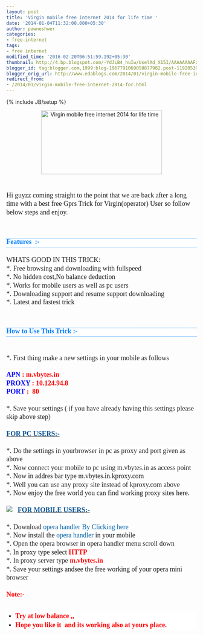```yaml
---
layout: post
title: 'Virgin mobile free internet 2014 for life time '
date: '2014-01-04T11:32:00.000+05:30'
author: pawneshwer
categories:
- free-internet
tags:
- free internet
modified_time: '2016-02-20T06:51:59.192+05:30'
thumbnail: http://4.bp.blogspot.com/-YdJLB4_huIw/UselAd_X15I/AAAAAAAAFzE/Db4GIMbB1KA/s72-c/virgin-mobile-logo-01_1.jpg
blogger_id: tag:blogger.com,1999:blog-1967791069058877982.post-11920539626171865
blogger_orig_url: http://www.edablogs.com/2014/01/virgin-mobile-free-internet-2014-for.html
redirect_from:
- /2014/01/virgin-mobile-free-internet-2014-for.html
---
```


{% include JB/setup %}

<div dir="ltr" style="text-align: left;" trbidi="on"><div class="separator" style="clear: both; text-align: center;"><a href="http://4.bp.blogspot.com/-YdJLB4_huIw/UselAd_X15I/AAAAAAAAFzE/Db4GIMbB1KA/s1600/virgin-mobile-logo-01_1.jpg" imageanchor="1" style="margin-left: 1em; margin-right: 1em;"><img alt="Virgin mobile free internet 2014 for life time " border="0" height="169" src="http://4.bp.blogspot.com/-YdJLB4_huIw/UselAd_X15I/AAAAAAAAFzE/Db4GIMbB1KA/s320/virgin-mobile-logo-01_1.jpg" title="Virgin mobile free internet 2014 for life time " width="320" /></a></div><span style="background-color: white; line-height: 22.399999618530273px;"><span style="font-family: Georgia, Times New Roman, serif;"><br /></span></span><span style="background-color: white; line-height: 22.399999618530273px;"><span style="font-family: Georgia, Times New Roman, serif;"><br /></span></span><span style="background-color: white; line-height: 22.399999618530273px;"><span style="font-family: Georgia, Times New Roman, serif; font-size: large;">Hi guyzz coming straight to the point that we are back after a long time with a best free Gprs Trick for Virgin(operator) User so follow below steps and enjoy.</span></span><span style="background-color: white; color: #222222; font-family: Georgia, 'Times New Roman', serif; font-size: 14px; line-height: 22.399999618530273px;"><br /></span><span style="background-color: white; color: #222222; font-family: 'Segoe UI', Arial; font-size: 14px; line-height: 22.399999618530273px;"></span><br /><span style="background-color: white; line-height: 22.399999618530273px;"><span style="font-family: Georgia, Times New Roman, serif;"><br /></span></span><br /><div style="background-color: white; border-bottom-color: rgb(0, 128, 255); border-bottom-width: 1pt; border-style: dotted none; border-top-color: rgb(0, 128, 255); border-top-width: 1pt; color: #222222; font-family: 'Segoe UI', Arial; line-height: 22.399999618530273px; padding: 1pt 0in;"><div class="MsoNormal" style="border: none; line-height: 9.55pt; margin-bottom: 4.6pt; padding: 0in; text-align: justify;"><span style="color: #0080ff;"><span style="font-family: Georgia, 'Times New Roman', serif; font-size: large;"><b>Features &nbsp;:-<o:p></o:p></b></span></span></div></div><span style="font-size: large;"><br style="background-color: white; color: #222222; font-family: 'Segoe UI', Arial; line-height: 22.399999618530273px;" /></span><span style="font-size: large;"><span style="font-family: Georgia, Times New Roman, serif;"><span style="background-color: white; color: #222222; line-height: 22.399999618530273px;">WHATS GOOD IN THIS TRICK:</span><br style="background-color: white; color: #222222; line-height: 22.399999618530273px;" /><span style="background-color: white; color: #222222; line-height: 22.399999618530273px;">*. Free browsing and downloading with fullspeed</span><br style="background-color: white; color: #222222; line-height: 22.399999618530273px;" /><span style="background-color: white; color: #222222; line-height: 22.399999618530273px;">*. No hidden cost,No balance deduction</span><br style="background-color: white; color: #222222; line-height: 22.399999618530273px;" /><span style="background-color: white; color: #222222; line-height: 22.399999618530273px;">*. Works for mobile users as well as pc users</span><br style="background-color: white; color: #222222; line-height: 22.399999618530273px;" /><span style="background-color: white; color: #222222; line-height: 22.399999618530273px;">*. Downloading support and resume support downloading</span><br style="background-color: white; color: #222222; line-height: 22.399999618530273px;" /><span style="background-color: white; color: #222222; line-height: 22.399999618530273px;">*. Latest and fastest trick</span></span><span style="background-color: white; color: #222222; font-family: Georgia, 'Times New Roman', serif; line-height: 22.399999618530273px;"><br /></span><span style="background-color: white; color: #222222; font-family: 'Segoe UI', Arial; line-height: 22.399999618530273px;"></span></span><br /><span style="font-size: large;"><span style="font-family: Georgia, Times New Roman, serif;"><span style="background-color: white; color: #222222; line-height: 22.399999618530273px;"><br /></span></span></span><br /><div style="background-color: white; border-bottom-color: rgb(0, 128, 255); border-bottom-width: 1pt; border-style: dotted none; border-top-color: rgb(0, 128, 255); border-top-width: 1pt; color: #222222; font-family: 'Segoe UI', Arial; line-height: 22.399999618530273px; padding: 1pt 0in;"><div class="MsoNormal" style="border: none; line-height: 9.55pt; margin-bottom: 4.6pt; padding: 0in; text-align: justify;"><b><span style="color: #0080ff;"><span style="font-family: Georgia, 'Times New Roman', serif; font-size: large;">How to Use This Trick :-<o:p></o:p></span></span></b></div></div><span style="font-size: large;"><br style="background-color: white; color: #222222; font-family: 'Segoe UI', Arial; line-height: 22.399999618530273px;" /></span><span style="font-size: large;"><span style="background-color: white; color: #222222; font-family: Georgia, 'Times New Roman', serif; line-height: 22.399999618530273px;"><br /></span><span style="background-color: white; color: #222222; font-family: 'Segoe UI', Arial; line-height: 22.399999618530273px;"></span><span style="background-color: white; color: #222222; font-family: Georgia, 'Times New Roman', serif; line-height: 22.399999618530273px;">*. First thing make a new settings in your mobile as follows</span></span><br /><span style="font-size: large;"><span style="background-color: white; color: #222222; font-family: Georgia, 'Times New Roman', serif; line-height: 22.399999618530273px;"><br /></span><span style="background-color: white; font-family: Georgia, 'Times New Roman', serif; line-height: 22.399999618530273px;"><b><span style="color: blue;">APN</span><span style="color: red;"> : m.vbytes.in</span></b></span></span><br /><span style="background-color: white; font-family: Georgia, 'Times New Roman', serif; font-size: large; line-height: 22.399999618530273px;"><b><span style="color: blue;">PROXY</span><span style="color: red;"> : 10.124.94.8</span></b></span><br /><span style="background-color: white; font-family: Georgia, 'Times New Roman', serif; font-size: large; line-height: 22.399999618530273px;"><b><span style="color: blue;">PORT</span><span style="color: red;"> : &nbsp;80</span></b></span><br /><span style="font-size: large;"><span style="background-color: white; font-family: Georgia, 'Times New Roman', serif; line-height: 22.399999618530273px;"><b><span style="color: red;"><br /></span></b></span><span style="background-color: white; color: #222222; font-family: Georgia, 'Times New Roman', serif; line-height: 22.399999618530273px;">*. Save your settings ( if you have already having this settings please skip above step)</span></span><br /><span style="font-size: large;"><span style="background-color: white; color: #222222; font-family: Georgia, 'Times New Roman', serif; line-height: 22.399999618530273px;"><br /></span><span style="background-color: white; color: #222222; font-family: 'Segoe UI', Arial; line-height: 22.399999618530273px;"></span><u style="background-color: white; color: #222222; font-family: 'Segoe UI', Arial; line-height: 22.399999618530273px;"><b><span style="color: #0b5394; font-family: Georgia, 'Times New Roman', serif;">FOR PC USERS:-</span></b></u></span><br /><span style="font-size: large;"><span style="color: #0b5394; font-family: Georgia, Times New Roman, serif;"><b><u><br style="background-color: white; line-height: 22.399999618530273px;" /></u></b></span><span style="background-color: white; color: #222222; font-family: Georgia, 'Times New Roman', serif; line-height: 22.399999618530273px;">*. Do the settings in yourbrowser in pc as proxy and port given as above</span></span><br /><span style="background-color: white; color: #222222; font-family: Georgia, 'Times New Roman', serif; font-size: large; line-height: 22.399999618530273px;">*. Now connect your mobile to pc using m.vbytes.in as access point</span><br /><span style="background-color: white; color: #222222; font-family: Georgia, 'Times New Roman', serif; font-size: large; line-height: 22.399999618530273px;">*. Now in addres bar type m.vbytes.in.kproxy.com</span><br /><span style="background-color: white; color: #222222; font-family: Georgia, 'Times New Roman', serif; font-size: large; line-height: 22.399999618530273px;">*. Well you can use any proxy site instead of kproxy.com above</span><br /><span style="background-color: white; color: #222222; font-family: Georgia, 'Times New Roman', serif; font-size: large; line-height: 22.399999618530273px;">*. Now enjoy the free world you can find working proxy sites here.</span><br /><span style="font-size: large;"><span style="background-color: white; color: #0b5394; font-family: Georgia, 'Times New Roman', serif; line-height: 22.399999618530273px;"><br /></span><span style="background-color: white; color: #222222; font-family: 'Segoe UI', Arial; line-height: 22.399999618530273px;"></span></span><a href="http://4.bp.blogspot.com/-vFWHOtUTd88/UZc3SmWTkXI/AAAAAAAACic/qB7a2q3BFAs/s1600/Lo.gif" imageanchor="1" style="background-color: white; clear: left; color: #0060a6; float: left; font-family: 'Segoe UI', Arial; line-height: 22.399999618530273px; margin-bottom: 1em; margin-right: 1em; text-decoration: none;"><span style="font-size: large;"><img border="0" src="http://4.bp.blogspot.com/-vFWHOtUTd88/UZc3SmWTkXI/AAAAAAAACic/qB7a2q3BFAs/s1600/Lo.gif" style="border-width: 0px; height: auto; max-width: 620px;" /></span></a><b style="background-color: white; color: #222222; font-family: 'Segoe UI', Arial; line-height: 22.399999618530273px;"><u><span style="color: #0b5394; font-family: Georgia, 'Times New Roman', serif; font-size: large;">FOR MOBILE USERS:-</span></u></b><br /><span style="font-size: large;"><b style="background-color: white; color: #222222; font-family: 'Segoe UI', Arial; line-height: 22.399999618530273px;"><u><span style="font-family: Georgia, 'Times New Roman', serif;"><br /></span></u></b><span style="background-color: white; color: #222222; font-family: 'Segoe UI', Arial; line-height: 22.399999618530273px;"></span><span style="background-color: white; color: #222222; font-family: Georgia, 'Times New Roman', serif; line-height: 22.399999618530273px;">*. Download&nbsp;<a href="https://adf.ly/bafbp" style="color: #0060a6; text-decoration: none;" target="_blank">opera handler By Clicking here</a>&nbsp;</span></span><br /><span style="background-color: white; color: #222222; font-family: Georgia, 'Times New Roman', serif; font-size: large; line-height: 22.399999618530273px;">*. Now install the&nbsp;<a href="https://adf.ly/bafbp" style="color: #0060a6; text-decoration: none;" target="_blank">opera handler</a>&nbsp;in your mobile</span><br /><span style="background-color: white; color: #222222; font-family: Georgia, 'Times New Roman', serif; font-size: large; line-height: 22.399999618530273px;">*. Open the opera browser in opera handler menu scroll down</span><br /><span style="background-color: white; font-family: Georgia, 'Times New Roman', serif; font-size: large; line-height: 22.399999618530273px;"><span style="color: #222222;">*. In proxy type select </span><b><span style="color: red;">HTTP</span></b></span><br /><span style="background-color: white; font-family: Georgia, 'Times New Roman', serif; font-size: large; line-height: 22.399999618530273px;"><span style="color: #222222;">*. In proxy server type </span><b><span style="color: red;">m.vbytes.in</span></b></span><br /><span style="background-color: white; color: #222222; font-family: Georgia, 'Times New Roman', serif; font-size: large; line-height: 22.399999618530273px;">*. Save your settings andsee the free working of your opera mini browser&nbsp;</span><br /><span style="font-size: large;"><span style="background-color: white; color: #222222; font-family: Georgia, 'Times New Roman', serif; line-height: 22.399999618530273px;"><br /></span><span style="background-color: white; font-family: 'Segoe UI', Arial; line-height: 22.399999618530273px;"></span><span style="background-color: white; font-family: Georgia, 'Times New Roman', serif; line-height: 22.399999618530273px;"><b><span style="color: red;">Note:-</span></b></span></span><br /><span style="font-size: large;"><br /></span><ul style="background-color: white; font-family: 'Segoe UI', Arial; line-height: 22.399999618530273px;"><li><span style="color: red; font-family: Georgia, 'Times New Roman', serif; font-size: large;"><b>Try at low balance ,,</b></span></li><li><span style="color: red; font-family: Georgia, 'Times New Roman', serif; font-size: large;"><b>Hope you like it &nbsp;and its working also at yours place.</b></span></li></ul></div>